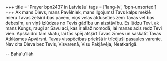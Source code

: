 +++
title = 'Prayer bpn2437 in Latviešu'
tags = ['lang-lv', 'bpn-unsorted']
+++
Ak mans Dievs, mans Pavēlniek, mans Ilgojums! Tavs kalps meklē mieru Tavas žēlsirdības pavēnī, viņš vēlas atdusēties zem Tavas vēlības debesīm, un viņš izlūdzas no Tevis gādību un aizstāvību.
Es lūdzu Tevi, ak mans Kungs, raugi ar Savu aci, kas ir allaž nomodā, lai manas acis redz Tevi vien. Apskaidro tām skatu, lai tās spēj atšķirt Tavas zīmes un saskatīt Tavas Atklāsmes Apvārsni. Tavas visspēcības priekšā ir trīcējuši pasaules varenie.
Nav cita Dieva bez Tevis, Visvarenā, Visu Pakļāvēja, Neatkarīgā.

-- Bahá'u'lláh
